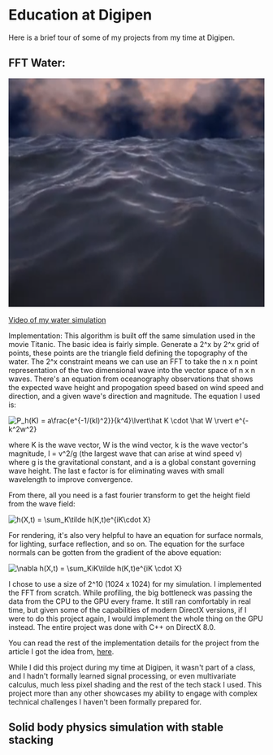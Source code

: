 # Education at Digipen

Here is a brief tour of some of my projects from my time at Digipen.

## FFT Water:

<img src='https://github.com/roboticminstrel/data-science-notebooks/blob/master/Digipen/img/water-simulation.png' width='600' height='450'>


<a href='https://www.youtube.com/watch?v=KmKxEwAD2uk'>Video of my water simulation</a>

Implementation: This algorithm is built off the same simulation used in the movie Titanic. The basic idea is fairly simple. Generate a 2^x by 2^x grid of points, these points are the triangle field defining the topography of the water. The 2^x constraint means we can use an FFT to take the n x n point representation of the two dimensional wave into the vector space of n x n waves. There's an equation from oceanography observations that shows the expected wave height and propogation speed based on wind speed and direction, and a given wave's direction and magnitude. The equation I used is:

<img src="https://latex.codecogs.com/gif.latex?P_h(K)&space;=&space;a\frac{e^{-1/(kl)^2}}{k^4}\lvert\hat&space;K&space;\cdot&space;\hat&space;W&space;\rvert&space;e^{-k^2w^2}" title="P_h(K) = a\frac{e^{-1/(kl)^2}}{k^4}\lvert\hat K \cdot \hat W \rvert e^{-k^2w^2}" />

where K is the wave vector, W is the wind vector, k is the wave vector's magnitude, l = v^2/g (the largest wave that can arise at wind speed v) where g is the gravitational constant, and a is a global constant governing wave height. The last e factor is for eliminating waves with small wavelength to improve convergence. 

From there, all you need is a fast fourier transform to get the height field from the wave field:

<img src="https://latex.codecogs.com/gif.latex?h(X,t)&space;=&space;\sum_K\tilde&space;h(K,t)e^{iK\cdot&space;X}" title="h(X,t) = \sum_K\tilde h(K,t)e^{iK\cdot X}" />

For rendering, it's also very helpful to have an equation for surface normals, for lighting, surface reflection, and so on. The equation for the surface normals can be gotten from the gradient of the above equation:

<img src="https://latex.codecogs.com/gif.latex?\nabla&space;h(X,t)&space;=&space;\sum_KiK\tilde&space;h(K,t)e^{iK&space;\cdot&space;X}" title="\nabla h(X,t) = \sum_KiK\tilde h(K,t)e^{iK \cdot X}" />

I chose to use a size of 2^10 (1024 x 1024) for my simulation. I implemented the FFT from scratch. While profiling, the big bottleneck was passing the data from the CPU to the GPU every frame. It still ran comfortably in real time, but given some of the capabilities of modern DirectX versions, if I were to do this project again, I would implement the whole thing on the GPU instead. The entire project was done with C++ on DirectX 8.0.

You can read the rest of the implementation details for the project from the article I got the idea from, <a href='https://www.gamasutra.com/view/feature/131445/deep_water_animation_and_rendering.php'>here</a>. 

While I did this project during my time at Digipen, it wasn't part of a class, and I hadn't formally learned signal processing, or even multivariate calculus, much less pixel shading and the rest of the tech stack I used. This project more than any other showcases my ability to engage with complex technical challenges I haven't been formally prepared for. 

## Solid body physics simulation with stable stacking
